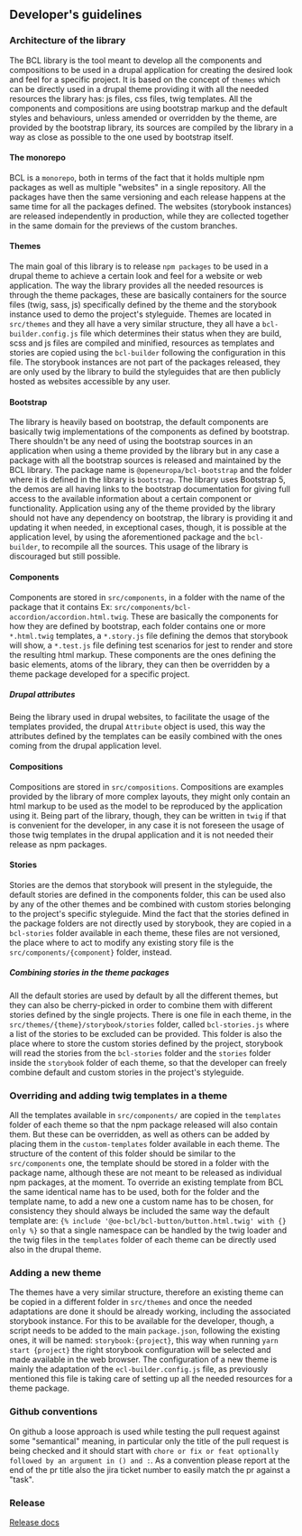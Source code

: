 ## Developer's guidelines

### Architecture of the library

The BCL library is the tool meant to develop all the components and compositions
to be used in a drupal application for creating the desired look and feel for a
specific project.
It is based on the concept of `themes` which can be directly used in a drupal
theme providing it with all the needed resources the library has: js files,
css files, twig templates.
All the components and compositions are using bootstrap markup and the default
styles and behaviours, unless amended or overridden by the theme, are provided
by the bootstrap library, its sources are compiled by the library in a way as
close as possible to the one used by bootstrap itself.

#### The monorepo

BCL is a `monorepo`, both in terms of the fact that it holds multiple npm
packages as well as multiple "websites" in a single repository.
All the packages have then the same versioning and each release happens at the
same time for all the packages defined.
The websites (storybook instances) are released independently in production,
while they are collected together in the same domain for the previews of the
custom branches.

#### Themes

The main goal of this library is to release `npm packages` to be used in a drupal
theme to achieve a certain look and feel for a website or web application.
The way the library provides all the needed resources is through the theme
packages, these are basically containers for the source files (twig, sass, js)
specifically defined by the theme and the storybook instance used to demo the
project's styleguide.
Themes are located in `src/themes` and they all have a very similar structure,
they all have a `bcl-builder.config.js` file which determines their status when
they are build, scss and js files are compiled and minified, resources as 
templates and stories are copied using the `bcl-builder` following the 
configuration in this file.
The storybook instances are not part of the packages released, they are only
used by the library to build the styleguides that are then publicly hosted as
websites accessible by any user.

#### Bootstrap

The library is heavily based on bootstrap, the default components are basically
twig implementations of the components as defined by bootstrap.
There shouldn't be any need of using the bootstrap sources in an application
when using a theme provided by the library but in any case a package with all the
bootstrap sources is released and maintained by the BCL library.
The package name is `@openeuropa/bcl-bootstrap` and the folder where it is
defined in the library is `bootstrap`.
The library uses Bootstrap 5, the demos are all having links to the bootstrap
documentation for giving full access to the available information about a certain
component or functionality.
Application using any of the theme provided by the library should not have any
dependency on bootstrap, the library is providing it and updating it when needed,
in exceptional cases, though, it is possible at the application level, by using
the aforementioned package and the `bcl-builder`, to recompile all the sources.
This usage of the library is discouraged but still possible.

#### Components

Components are stored in `src/components`, in a folder with the name of the
package that it contains 
Ex: `src/components/bcl-accordion/accordion.html.twig`.
These are basically the components for how they are defined by bootstrap, each
folder contains one or more `*.html.twig` templates, a `*.story.js` file defining
the demos that storybook will show, a `*.test.js` file defining test scenarios
for jest to render and store the resulting html markup.
These components are the ones defining the basic elements, atoms of the library,
they can then be overridden by a theme package developed for a specific project.

##### Drupal attributes

Being the library used in drupal websites, to facilitate the usage of the
templates provided, the drupal `Attribute` object is used, this way the
attributes defined by the templates can be easily combined with the ones coming
from the drupal application level.

#### Compositions

Compositions are stored in `src/compositions`.
Compositions are examples provided by the library of more complex layouts, they
might only contain an html markup to be used as the model to be reproduced by
the application using it.
Being part of the library, though, they can be written in `twig` if that is
convenient for the developer, in any case it is not foreseen the usage of those
twig templates in the drupal application and it is not needed their release as
npm packages.

#### Stories

Stories are the demos that storybook will present in the styleguide, the
default stories are defined in the components folder, this can be used also by
any of the other themes and be combined with custom stories belonging to the
project's specific styleguide.
Mind the fact that the stories defined in the package folders are not directly
used by storybook, they are copied in a `bcl-stories` folder available in each
theme, these files are not versioned, the place where to act to modify any
existing story file is the `src/components/{component}` folder, instead.

##### Combining stories in the theme packages

All the default stories are used by default by all the different themes, but
they can also be cherry-picked in order to combine them with different stories
defined by the single projects.
There is one file in each theme, in the `src/themes/{theme}/storybook/stories`
folder, called `bcl-stories.js` where a list of the stories to be excluded can
be provided.
This folder is also the place where to store the custom stories defined by the
project, storybook will read the stories from the `bcl-stories` folder and the
`stories` folder inside the `storybook` folder of each theme, so that the
developer can freely combine default and custom stories in the project's
styleguide.

### Overriding and adding twig templates in a theme

All the templates available in `src/components/` are copied in the `templates`
folder of each theme so that the npm package released will also contain them.
But these can be overridden, as well as others can be added by placing them in
the `custom-templates` folder available in each theme.
The structure of the content of this folder should be similar to the
`src/components` one, the template should be stored in a folder with the
package name, although these are not meant to be released as individual npm
packages, at the moment.
To override an existing template from BCL the same identical name has to be used,
both for the folder and the template name, to add a new one a custom name has to
be chosen, for consistency they should always be included the same way the 
default template are:
`{% include '@oe-bcl/bcl-button/button.html.twig' with {} only %}`
so that a single namespace can be handled by the twig loader and the twig files
in the `templates` folder of each theme can be directly used also in the drupal
theme.

### Adding a new theme

The themes have a very similar structure, therefore an existing theme can be
copied in a different folder in `src/themes` and once the needed adaptations are
done it should be already working, including the associated storybook instance.
For this to be available for the developer, though, a script needs to be added to
the main `package.json`, following the existing ones, it will be named:
`storybook:{project}`, this way when running `yarn start {project}` the right
storybook configuration will be selected and made available in the web browser.
The configuration of a new theme is mainly the adaptation of the
`ecl-builder.config.js` file, as previously mentioned this file is taking care
of setting up all the needed resources for a theme package.

### Github conventions

On github a loose approach is used while testing the pull request against some
"semantical" meaning, in particular only the title of the pull request is being
checked and it should start with `chore or fix or feat optionally followed by an
 argument in () and :`.
 As a convention please report at the end of the pr title also the jira ticket
 number to easily match the pr against a "task".

### Release

[Release docs](release.md)
